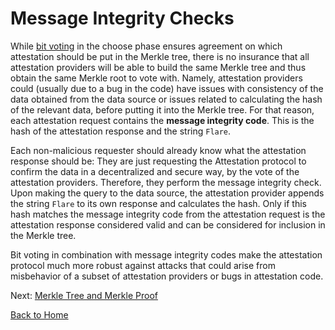 # Message Integrity Checks

While [bit voting](./bit-voting.md) in the choose phase ensures agreement on which attestation should be put in the Merkle tree, there is no insurance that all attestation providers will be able to build the same Merkle tree and thus obtain the same Merkle root to vote with. Namely, attestation providers could (usually due to a bug in the code) have issues with consistency of the data obtained from the data source or issues related to calculating the hash of the relevant data, before putting it into the Merkle tree. For that reason, each attestation request contains the **message integrity code**. This is the hash of the attestation response and the string `Flare`.

Each non-malicious requester should already know what the attestation response should be: They are just requesting the Attestation protocol to confirm the data in a decentralized and secure way, by the vote of the attestation providers. Therefore, they perform the message integrity check. Upon making the query to the data source, the attestation provider appends the string `Flare` to its own response and calculates the hash. Only if this hash matches the message integrity code from the attestation request is the attestation response considered valid and can be considered for inclusion in the Merkle tree.

Bit voting in combination with message integrity codes make the attestation protocol much more robust against attacks that could arise from misbehavior of a subset of attestation providers or bugs in attestation code.

Next: [Merkle Tree and Merkle Proof](./merkle-tree.md)

[Back to Home](../README.md)
